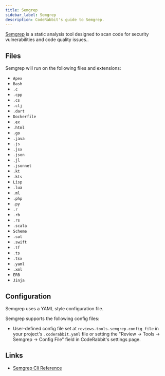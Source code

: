 ```yaml
---
title: Semgrep
sidebar_label: Semgrep
description: CodeRabbit's guide to Semgrep.
---
```


[Semgrep](https://semgrep.dev/) is a static analysis tool designed to scan code for security vulnerabilities and code quality issues..

## Files

Semgrep will run on the following files and extensions:

- `Apex`
- `Bash` 
- `.c`
- `.cpp`
- `.cs`
- `.clj`
- `.dart`
- `Dockerfile`
- `.ex` 
- `.html`
- `.go`
- `.java`
- `.js`
- `.jsx`
- `.json`
- `.jl`
- `.jsonnet`
- `.kt`
- `.kts`
- `Lisp`
- `.lua`
- `.ml`
- `.php`
- `.py`
- `.r`
- `.rb`
- `.rs` 
- `.scala`
- `Scheme`
- `.sol`
- `.swift`
- `.tf`
- `.ts`
- `.tsx`
- `.yaml`
- `.xml`
- `ERB`
- `Jinja`

## Configuration

Semgrep uses a YAML style configuration file.

Semgrep supports the following config files:

- User-defined config file set at `reviews.tools.semgrep.config_file` in your project's `.coderabbit.yaml` file or setting the "Review → Tools → Semgrep → Config File" field in CodeRabbit's settings page.

## Links

- [Semgrep Cli Reference](https://semgrep.dev/docs/cli-reference)
